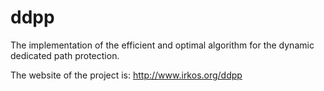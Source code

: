 # ddpp
The implementation of the efficient and optimal algorithm for the dynamic dedicated path protection.

The website of the project is: http://www.irkos.org/ddpp
